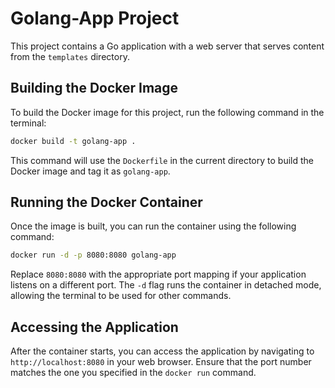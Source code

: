 # Golang-App Project

This project contains a Go application with a web server that serves content from the `templates` directory.

## Building the Docker Image

To build the Docker image for this project, run the following command in the terminal:

```bash
docker build -t golang-app .
```

This command will use the `Dockerfile` in the current directory to build the Docker image and tag it as `golang-app`.

## Running the Docker Container

Once the image is built, you can run the container using the following command:

```bash
docker run -d -p 8080:8080 golang-app
```

Replace `8080:8080` with the appropriate port mapping if your application listens on a different port. The `-d` flag runs the container in detached mode, allowing the terminal to be used for other commands.

## Accessing the Application

After the container starts, you can access the application by navigating to `http://localhost:8080` in your web browser. Ensure that the port number matches the one you specified in the `docker run` command.
